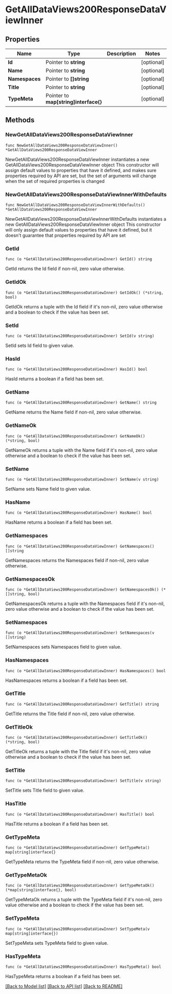 # GetAllDataViews200ResponseDataViewInner

## Properties

Name | Type | Description | Notes
------------ | ------------- | ------------- | -------------
**Id** | Pointer to **string** |  | [optional] 
**Name** | Pointer to **string** |  | [optional] 
**Namespaces** | Pointer to **[]string** |  | [optional] 
**Title** | Pointer to **string** |  | [optional] 
**TypeMeta** | Pointer to **map[string]interface{}** |  | [optional] 

## Methods

### NewGetAllDataViews200ResponseDataViewInner

`func NewGetAllDataViews200ResponseDataViewInner() *GetAllDataViews200ResponseDataViewInner`

NewGetAllDataViews200ResponseDataViewInner instantiates a new GetAllDataViews200ResponseDataViewInner object
This constructor will assign default values to properties that have it defined,
and makes sure properties required by API are set, but the set of arguments
will change when the set of required properties is changed

### NewGetAllDataViews200ResponseDataViewInnerWithDefaults

`func NewGetAllDataViews200ResponseDataViewInnerWithDefaults() *GetAllDataViews200ResponseDataViewInner`

NewGetAllDataViews200ResponseDataViewInnerWithDefaults instantiates a new GetAllDataViews200ResponseDataViewInner object
This constructor will only assign default values to properties that have it defined,
but it doesn't guarantee that properties required by API are set

### GetId

`func (o *GetAllDataViews200ResponseDataViewInner) GetId() string`

GetId returns the Id field if non-nil, zero value otherwise.

### GetIdOk

`func (o *GetAllDataViews200ResponseDataViewInner) GetIdOk() (*string, bool)`

GetIdOk returns a tuple with the Id field if it's non-nil, zero value otherwise
and a boolean to check if the value has been set.

### SetId

`func (o *GetAllDataViews200ResponseDataViewInner) SetId(v string)`

SetId sets Id field to given value.

### HasId

`func (o *GetAllDataViews200ResponseDataViewInner) HasId() bool`

HasId returns a boolean if a field has been set.

### GetName

`func (o *GetAllDataViews200ResponseDataViewInner) GetName() string`

GetName returns the Name field if non-nil, zero value otherwise.

### GetNameOk

`func (o *GetAllDataViews200ResponseDataViewInner) GetNameOk() (*string, bool)`

GetNameOk returns a tuple with the Name field if it's non-nil, zero value otherwise
and a boolean to check if the value has been set.

### SetName

`func (o *GetAllDataViews200ResponseDataViewInner) SetName(v string)`

SetName sets Name field to given value.

### HasName

`func (o *GetAllDataViews200ResponseDataViewInner) HasName() bool`

HasName returns a boolean if a field has been set.

### GetNamespaces

`func (o *GetAllDataViews200ResponseDataViewInner) GetNamespaces() []string`

GetNamespaces returns the Namespaces field if non-nil, zero value otherwise.

### GetNamespacesOk

`func (o *GetAllDataViews200ResponseDataViewInner) GetNamespacesOk() (*[]string, bool)`

GetNamespacesOk returns a tuple with the Namespaces field if it's non-nil, zero value otherwise
and a boolean to check if the value has been set.

### SetNamespaces

`func (o *GetAllDataViews200ResponseDataViewInner) SetNamespaces(v []string)`

SetNamespaces sets Namespaces field to given value.

### HasNamespaces

`func (o *GetAllDataViews200ResponseDataViewInner) HasNamespaces() bool`

HasNamespaces returns a boolean if a field has been set.

### GetTitle

`func (o *GetAllDataViews200ResponseDataViewInner) GetTitle() string`

GetTitle returns the Title field if non-nil, zero value otherwise.

### GetTitleOk

`func (o *GetAllDataViews200ResponseDataViewInner) GetTitleOk() (*string, bool)`

GetTitleOk returns a tuple with the Title field if it's non-nil, zero value otherwise
and a boolean to check if the value has been set.

### SetTitle

`func (o *GetAllDataViews200ResponseDataViewInner) SetTitle(v string)`

SetTitle sets Title field to given value.

### HasTitle

`func (o *GetAllDataViews200ResponseDataViewInner) HasTitle() bool`

HasTitle returns a boolean if a field has been set.

### GetTypeMeta

`func (o *GetAllDataViews200ResponseDataViewInner) GetTypeMeta() map[string]interface{}`

GetTypeMeta returns the TypeMeta field if non-nil, zero value otherwise.

### GetTypeMetaOk

`func (o *GetAllDataViews200ResponseDataViewInner) GetTypeMetaOk() (*map[string]interface{}, bool)`

GetTypeMetaOk returns a tuple with the TypeMeta field if it's non-nil, zero value otherwise
and a boolean to check if the value has been set.

### SetTypeMeta

`func (o *GetAllDataViews200ResponseDataViewInner) SetTypeMeta(v map[string]interface{})`

SetTypeMeta sets TypeMeta field to given value.

### HasTypeMeta

`func (o *GetAllDataViews200ResponseDataViewInner) HasTypeMeta() bool`

HasTypeMeta returns a boolean if a field has been set.


[[Back to Model list]](../README.md#documentation-for-models) [[Back to API list]](../README.md#documentation-for-api-endpoints) [[Back to README]](../README.md)


